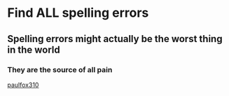 # Find ALL spelling errors

## Spelling errors might actually be the worst thing in the world

### They are the source of all pain

[paulfox310](https://github.com/paulfox310)